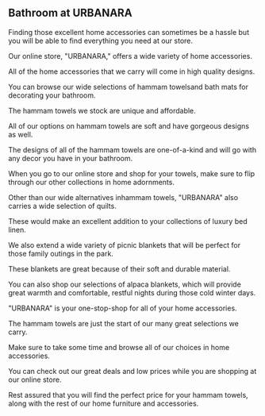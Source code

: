 ## Bathroom at URBANARA

Finding those excellent home accessories can sometimes be a hassle but you will be able to find everything you need at our store.

Our online store, "URBANARA," offers a wide variety of home accessories.

All of the home accessories that we carry will come in high quality designs.

You can browse our wide selections of hammam towelsand bath mats for decorating your bathroom.

The hammam towels we stock are unique and affordable.

All of our options on hammam towels are soft and have gorgeous designs as well.

The designs of all of the hammam towels are one-of-a-kind and will go with any decor you have in your bathroom.

When you go to our online store and shop for your towels, make sure to flip through our other collections in home adornments.

Other than our wide alternatives inhammam towels, "URBANARA" also carries a wide selection of quilts.

These would make an excellent addition to your collections of luxury bed linen.

We also extend a wide variety of picnic blankets that will be perfect for those family outings in the park.

These blankets are great because of their soft and durable material.

You can also shop our selections of alpaca blankets, which will provide great warmth and comfortable, restful nights during those cold winter days.

"URBANARA" is your one-stop-shop for all of your home accessories.

The hammam towels are just the start of our many great selections we carry.

Make sure to take some time and browse all of our choices in home accessories.

You can check out our great deals and low prices while you are shopping at our online store.

Rest assured that you will find the perfect price for your hammam towels, along with the rest of our home furniture and accessories.
